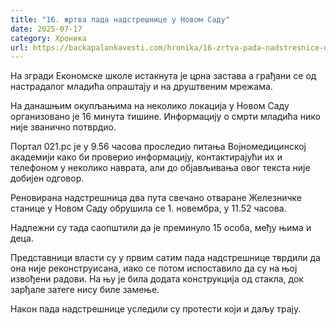 ```yaml
---
title: "16. жртва пада надстрешнице у Новом Саду"
date: 2025-07-17
category: Хроника
url: https://backapalankavesti.com/hronika/16-zrtva-pada-nadstresnice-u-novom-sadu/
---
```


На згради Економске школе истакнута је црна застава а грађани се од настрадалог младића опраштају и на друштвеним мрежама.

На данашњим окупљањима на неколико локација у Новом Саду организовано је 16 минута тишине. Информацију о смрти младића нико није званично потврдио.

Портал 021.рс је у 9.56 часова проследио питања Војномедицинској академији како би проверио информацију, контактирајући их и телефоном у неколико наврата, али до објављивања овог текста није добијен одговор.

Реновирана надстрешница два пута свечано отваране Железничке станице у Новом Саду обрушила се 1. новембра, у 11.52 часова.

Надлежни су тада саопштили да је преминуло 15 особа, међу њима и деца.

Представници власти су у првим сатим пада надстрешнице тврдили да она није реконструисана, иако се потом испоставило да су на њој извођени радови.
На њу је била додата конструкција од стакла, док зарђале затеге нису биле замење.

Након пада надстрешнице уследили су протести који и даљу трају.

